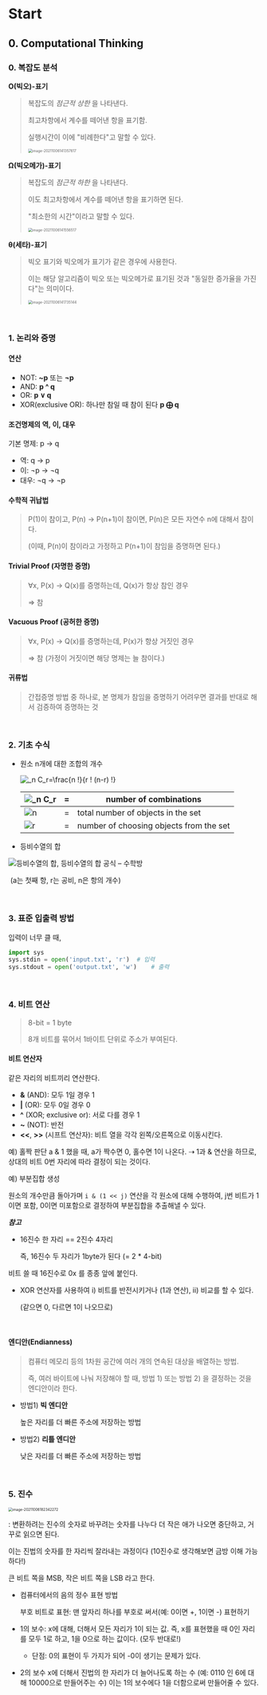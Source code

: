 # Start

## 0. Computational Thinking

### 0. 복잡도 분석

**O(빅오)-표기**

> 복잡도의 *점근적 상한* 을 나타낸다.
>
> 최고차항에서 계수를 떼어낸 항을 표기함.
>
> 실행시간이 이에 "비례한다"고 말할 수 있다.
>
> <img src="APS응용_비트연산.assets/image-20211006141357617.png" alt="image-20211006141357617" style="zoom:50%;" />

**Ω(빅오메가)-표기**

>복잡도의 *점근적 하한* 을 나타낸다.
>
>이도 최고차항에서 계수를 떼어낸 항을 표기하면 된다.
>
>"최소한의 시간"이라고 말할 수 있다.
>
><img src="APS응용_비트연산.assets/image-20211006141556517.png" alt="image-20211006141556517" style="zoom: 50%;" />

**θ(세타)-표기**

> 빅오 표기와 빅오메가 표기가 같은 경우에 사용한다.
>
> 이는 해당 알고리즘이 빅오 또는 빅오메가로 표기된 것과 "동일한 증가율을 가진다"는 의미이다.
>
> <img src="APS응용_비트연산.assets/image-20211006141735144.png" alt="image-20211006141735144" style="zoom:50%;" />

<br/>

### 1. 논리와 증명

#### 연산

- NOT: **~p** 또는 **¬p**
- AND: **p ^ q**
- OR: **p ∨ q**
- XOR(exclusive OR): 하나만 참일 때 참이 된다 **p ⨁ q**

#### 조건명제의 역, 이, 대우

기본 명제: p → q

- 역: q → p
- 이: ¬p → ¬q
- 대우: ¬q → ¬p



#### 수학적 귀납법

> P(1)이 참이고, P(n) → P(n+1)이 참이면, P(n)은 모든 자연수 n에 대해서 참이다.
>
> (이때, P(n)이 참이라고 가정하고  P(n+1)이 참임을 증명하면 된다.)



#### Trivial Proof (자명한 증명)

> ∀x, P(x) → Q(x)를 증명하는데, Q(x)가 항상 참인 경우
>
> ⇒ 참

#### Vacuous Proof (공허한 증명)

> ∀x, P(x) → Q(x)를 증명하는데, P(x)가 항상 거짓인 경우
>
> ⇒ 참 (가정이 거짓이면 해당 명제는 늘 참이다.)

#### 귀류법

> 간접증명 방법 중 하나로, 본 명제가 참임을 증명하기 어려우면 결과를 반대로 해서 검증하여 증명하는 것

<br/>

### 2. 기초 수식

* 원소 n개에 대한 조합의 개수

  ![_n C_r=\frac{n !}{r ! (n-r) !}](https://www.gstatic.com/education/formulas2/397133473/en/combination_formula.svg)

  | ![_n C_r](https://www.gstatic.com/education/formulas2/397133473/en/combination_formula_combination_formula_var_1.svg) | =    | number of combinations                  |
  | ------------------------------------------------------------ | ---- | --------------------------------------- |
  | ![n](https://www.gstatic.com/education/formulas2/397133473/en/combination_formula_combination_formula_var_2.svg) | =    | total number of objects in the set      |
  | ![r](https://www.gstatic.com/education/formulas2/397133473/en/combination_formula_combination_formula_var_3.svg) | =    | number of choosing objects from the set |

* 등비수열의 합

![등비수열의 합, 등비수열의 합 공식 – 수학방](https://t1.daumcdn.net/cfile/tistory/2127D838536533CD02)

​	(a는 첫째 항, r는 공비, n은 항의 개수)

<br/>

### 3. 표준 입출력 방법

입력이 너무 클 때,

```python
import sys
sys.stdin = open('input.txt', 'r')	# 입력
sys.stdout = open('output.txt', 'w')	# 출력
```

<br/>

### 4. 비트 연산

> 8-bit = 1 byte
>
> 8개 비트를 묶어서 1바이트 단위로 주소가 부여된다.

#### 비트 연산자

같은 자리의 비트끼리 연산한다.

* **&** (AND): 모두 1일 경우 1
* **|** (OR): 모두 0일 경우 0
* **^** (XOR; exclusive or): 서로 다를 경우 1
* **~** (NOT): 반전
* **<<**, **>>** (시프트 연산자): 비트 열을 각각 왼쪽/오른쪽으로 이동시킨다.

예) 홀짝 판단
a & 1 했을 때, a가 짝수면 0, 홀수면 1이 나온다.
⇢ 1과 & 연산을 하므로, 상대의 비트 0번 자리에 따라 결정이 되는 것이다.

예) 부분집합 생성

원소의 개수만큼 돌아가며 `i & (1 << j)` 연산을 각 원소에 대해 수행하여, j번 비트가 1이면 포함, 0이면 미포함으로 결정하여 부분집합을 추출해낼 수 있다.

***참고***

- 16진수 한 자리 == 2진수 4자리

  즉, 16진수 두 자리가 1byte가 된다 (= 2 * 4-bit)

비트 쓸 때 16진수로 0x 를 종종 앞에 붙인다.

- XOR 연산자를 사용하여 i) 비트를 반전시키거나 (1과 연산), ii) 비교를 할 수 있다. 

  (같으면 0, 다르면 1이 나오므로)

<br/>

#### 엔디안(Endianness)

> 컴퓨터 메모리 등의 1차원 공간에 여러 개의 연속된 대상을 배열하는 방법.
>
> 즉, 여러 바이트에 나눠 저장해야 할 때, 방법 1) 또는 방법 2) 을 결정하는 것을 엔디안이라 한다.

* 방법1) **빅 엔디안**

  높은 자리를 더 빠른 주소에 저장하는 방법

* 방법2) **리틀 엔디안**

  낮은 자리를 더 빠른 주소에 저장하는 방법

<br/>

### 5. 진수

<img src="APS응용_비트연산.assets/image-20211006182342272.png" alt="image-20211006182342272" style="zoom:50%;" />

: 변환하려는 진수의 숫자로 바꾸려는 숫자를 나누다 더 작은 애가 나오면 중단하고, 거꾸로 읽으면 된다.

이는 진법의 숫자를 한 자리씩 잘라내는 과정이다 (10진수로 생각해보면 금방 이해 가능하다!)

큰 비트 쪽을 MSB, 작은 비트 쪽을 LSB 라고 한다.


- 컴퓨터에서의 음의 정수 표현 방법

   부호 비트로 표현: 맨 앞자리 하나를 부호로 써서(예: 0이면 +, 1이면 -) 표현하기

- 1의 보수:
  x에 대해, 더해서 모든 자리가 1이 되는 값.
  즉, x를 표현했을 때 0인 자리를 모두 1로 하고, 1을 0으로 하는 값이다. (모두 반대로!)

  - 단점: 0의 표현이 두 가지가 되어 -0이 생기는 문제가 있다.

- 2의 보수
  x에 더해서 진법의 한 자리가 더 늘어나도록 하는 수
  (예: 0110 인 6에 대해 10000으로 만들어주는 수)
  이는 1의 보수에다 1을 더함으로써 만들어줄 수 있다.